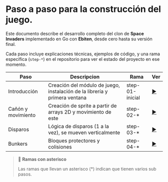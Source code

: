 # Paso a paso para la construcción del juego.
Este documento describe el desarrollo completo del clon de **Space Invaders** implementado en Go con **Ebiten**, desde cero hasta su versión final.

Cada paso incluye explicaciones técnicas, ejemplos de código, y una rama específica (`step-*`) en el repositorio para ver el estado del proyecto en ese momento.

|Paso|Descripcion|Rama|Ver|
|----|-----------|----|---|
|Introducción|Creación del módulo de juego, instalación de la librería y primera ventana | step-01-inicial|[▶️](./1_introduccion.md)|
|Cañón y movimiento|Creación de sprite a partir de arrays 2D y movimiento de este | step-02-*|[▶️](./4_canon_y_movimiento.md)|
|Disparos|Lógica de disparos (1 a la vez), se mueven verticalmente| step-03-*|[▶️](./5_disparos.md)|
|Bunkers|Bloques protectores y colisiones| step-04-*|[▶️](./6_bunker.md)|

> 🔔 **Ramas con asterisco**
>
> Las ramas que llevan un asterisco (*) indican que tienen varios sub pasos.


